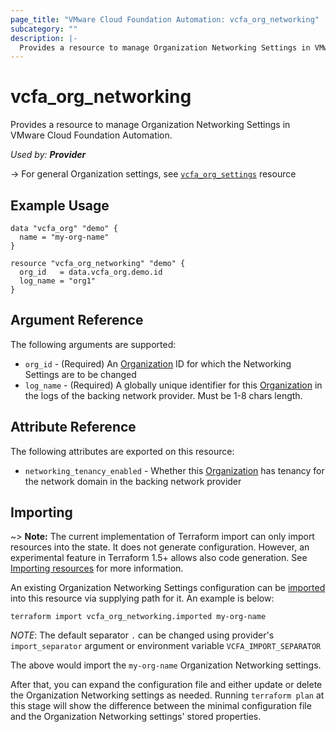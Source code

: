 ```yaml
---
page_title: "VMware Cloud Foundation Automation: vcfa_org_networking"
subcategory: ""
description: |-
  Provides a resource to manage Organization Networking Settings in VMware Cloud Foundation Automation.
---
```


# vcfa_org_networking

Provides a resource to manage Organization Networking Settings in VMware Cloud Foundation Automation.

_Used by: **Provider**_

-> For general Organization settings, see [`vcfa_org_settings`](/providers/vmware/vcfa/latest/docs/resources/org_settings) resource

## Example Usage

```hcl
data "vcfa_org" "demo" {
  name = "my-org-name"
}

resource "vcfa_org_networking" "demo" {
  org_id   = data.vcfa_org.demo.id
  log_name = "org1"
}
```

## Argument Reference

The following arguments are supported:

- `org_id` - (Required) An [Organization][vcfa_org] ID for which the Networking Settings are to be changed
- `log_name` - (Required) A globally unique identifier for this [Organization][vcfa_org] in the logs of the
  backing network provider. Must be 1-8 chars length.

## Attribute Reference

The following attributes are exported on this resource:

- `networking_tenancy_enabled` - Whether this [Organization][vcfa_org] has tenancy for the network domain in the
  backing network provider

## Importing

~> **Note:** The current implementation of Terraform import can only import resources into the
state. It does not generate configuration. However, an experimental feature in Terraform 1.5+ allows
also code generation. See [Importing resources][importing-resources] for more information.

An existing Organization Networking Settings configuration can be [imported][docs-import] into this resource via supplying path
for it. An example is below:

```
terraform import vcfa_org_networking.imported my-org-name
```

_NOTE_: The default separator `.` can be changed using provider's `import_separator` argument or environment variable `VCFA_IMPORT_SEPARATOR`

The above would import the `my-org-name` Organization Networking settings.

After that, you can expand the configuration file and either update or delete the Organization Networking settings as needed. Running `terraform plan`
at this stage will show the difference between the minimal configuration file and the Organization Networking settings' stored properties.

[docs-import]: https://www.terraform.io/docs/import
[importing-resources]: /providers/vmware/vcfa/latest/docs/guides/importing_resources
[vcfa_org]: /providers/vmware/vcfa/latest/docs/resources/org
